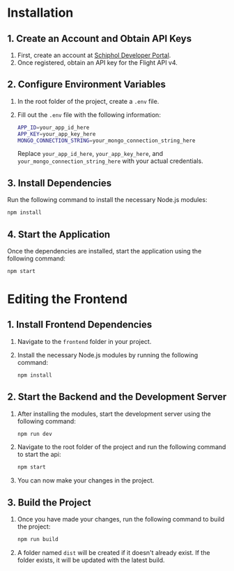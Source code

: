 # Installation

## 1. Create an Account and Obtain API Keys

1. First, create an account at [Schiphol Developer Portal](https://developer.schiphol.nl).
2. Once registered, obtain an API key for the Flight API v4.

## 2. Configure Environment Variables

1. In the root folder of the project, create a `.env` file.
2. Fill out the `.env` file with the following information:

    ```bash
    APP_ID=your_app_id_here
    APP_KEY=your_app_key_here
    MONGO_CONNECTION_STRING=your_mongo_connection_string_here
    ```

    Replace `your_app_id_here`, `your_app_key_here`, and `your_mongo_connection_string_here` with your actual credentials.

## 3. Install Dependencies

Run the following command to install the necessary Node.js modules:

```bash
npm install
```

## 4. Start the Application

Once the dependencies are installed, start the application using the following command:

```bash
npm start
```

# Editing the Frontend

## 1. Install Frontend Dependencies

1. Navigate to the `frontend` folder in your project.
2. Install the necessary Node.js modules by running the following command:

    ```bash
    npm install
    ```

## 2. Start the Backend and the Development Server

1. After installing the modules, start the development server using the following command:

    ```bash
    npm run dev
    ```

2. Navigate to the root folder of the project and run the following command to start the api:
   
     ```bash
    npm start
    ```

3. You can now make your changes in the project.

## 3. Build the Project

1. Once you have made your changes, run the following command to build the project:

    ```bash
    npm run build
    ```

2. A folder named `dist` will be created if it doesn't already exist. If the folder exists, it will be updated with the latest build.



